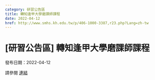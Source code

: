 ```yaml
---
category: 研習公告區
title: 轉知逢甲大學磨課師課程
date: 2022-04-12
href: http://www.smhs.kh.edu.tw/p/406-1000-3387,r23.php?Lang=zh-tw
---
```


# [研習公告區] 轉知逢甲大學磨課師課程

發布日期：2022-04-12

請參閱 [連結](http://www.smhs.kh.edu.tw/p/406-1000-3387,r23.php?Lang=zh-tw)

